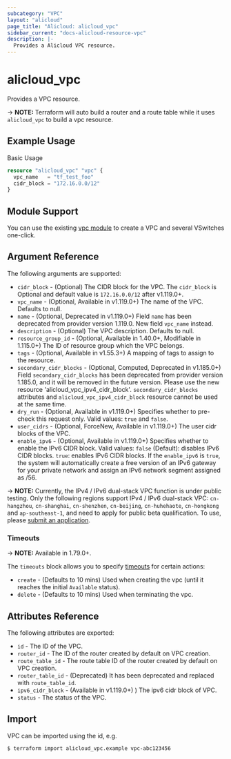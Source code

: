 ```yaml
---
subcategory: "VPC"
layout: "alicloud"
page_title: "Alicloud: alicloud_vpc"
sidebar_current: "docs-alicloud-resource-vpc"
description: |-
  Provides a Alicloud VPC resource.
---
```


# alicloud\_vpc

Provides a VPC resource.

-> **NOTE:** Terraform will auto build a router and a route table while it uses `alicloud_vpc` to build a vpc resource.

## Example Usage

Basic Usage

```terraform
resource "alicloud_vpc" "vpc" {
  vpc_name   = "tf_test_foo"
  cidr_block = "172.16.0.0/12"
}
```

## Module Support

You can use the existing [vpc module](https://registry.terraform.io/modules/alibaba/vpc/alicloud) 
to create a VPC and several VSwitches one-click.

## Argument Reference

The following arguments are supported:

* `cidr_block` - (Optional) The CIDR block for the VPC. The `cidr_block` is Optional and default value is `172.16.0.0/12` after v1.119.0+.
* `vpc_name` - (Optional, Available in v1.119.0+) The name of the VPC. Defaults to null.
* `name` - (Optional, Deprecated in v1.119.0+) Field `name` has been deprecated from provider version 1.119.0. New field `vpc_name` instead.
* `description` - (Optional) The VPC description. Defaults to null.
* `resource_group_id` - (Optional, Available in 1.40.0+, Modifiable in 1.115.0+) The ID of resource group which the VPC belongs.
* `tags` - (Optional, Available in v1.55.3+) A mapping of tags to assign to the resource.
* `secondary_cidr_blocks` - (Optional, Computed, Deprecated in v1.185.0+) Field `secondary_cidr_blocks` has been deprecated from provider version 1.185.0, and it will be removed in the future version. Please use the new resource 'alicloud_vpc_ipv4_cidr_block'. `secondary_cidr_blocks` attributes and `alicloud_vpc_ipv4_cidr_block` resource cannot be used at the same time.
* `dry_run` - (Optional, Available in v1.119.0+) Specifies whether to pre-check this request only. Valid values: `true` and `false`.
* `user_cidrs` - (Optional, ForceNew, Available in v1.119.0+) The user cidr blocks of the VPC.
* `enable_ipv6` - (Optional, Available in v1.119.0+) Specifies whether to enable the IPv6 CIDR block. Valid values: `false` (Default): disables IPv6 CIDR blocks. `true`: enables IPv6 CIDR blocks. If the `enable_ipv6` is `true`, the system will automatically create a free version of an IPv6 gateway for your private network and assign an IPv6 network segment assigned as /56.

-> **NOTE:** Currently, the IPv4 / IPv6 dual-stack VPC function is under public testing. Only the following regions support IPv4 / IPv6 dual-stack VPC: `cn-hangzhou`, `cn-shanghai`, `cn-shenzhen`, `cn-beijing`, `cn-huhehaote`, `cn-hongkong` and `ap-southeast-1`, and need to apply for public beta qualification. To use, please [submit an application](https://help.aliyun.com/document_detail/100334.html).

### Timeouts

-> **NOTE:** Available in 1.79.0+.

The `timeouts` block allows you to specify [timeouts](https://www.terraform.io/docs/configuration-0-11/resources.html#timeouts) for certain actions:

* `create` - (Defaults to 10 mins) Used when creating the vpc (until it reaches the initial `Available` status). 
* `delete` - (Defaults to 10 mins) Used when terminating the vpc. 

## Attributes Reference

The following attributes are exported:

* `id` - The ID of the VPC.
* `router_id` - The ID of the router created by default on VPC creation.
* `route_table_id` - The route table ID of the router created by default on VPC creation.
* `router_table_id` - (Deprecated) It has been deprecated and replaced with `route_table_id`.
* `ipv6_cidr_block` - (Available in v1.119.0+) ) The ipv6 cidr block of VPC.
* `status` - The status of the VPC.

## Import

VPC can be imported using the id, e.g.

```shell
$ terraform import alicloud_vpc.example vpc-abc123456
```

